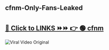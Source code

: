 
 ## cfnm-Only-Fans-Leaked

# <h2><a href="https://clipsfans.com/cfnm&ref=git">🔗 Click to LINKS ⏩⏩ 👉 🟢 cfnm </a></h2>

<a href="https://clipsfans.com/cfnm&ref=git" rel="nofollow" data-target="animated-image.originalLink"><img src="https://i.ibb.co.com/xMMVF88/686577567.gif" alt="Viral Video Original" style="max-width: 100%; display: inline-block;" data-target="animated-image.originalImage"></a>
